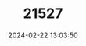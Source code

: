 ---
title: "21527"
category: "Taterillus petteri"
draft: false
date: 2024-02-22 13:03:50
languages:
  English: ["Petter's Gerbil", "Petter’s Tateril"]
---
